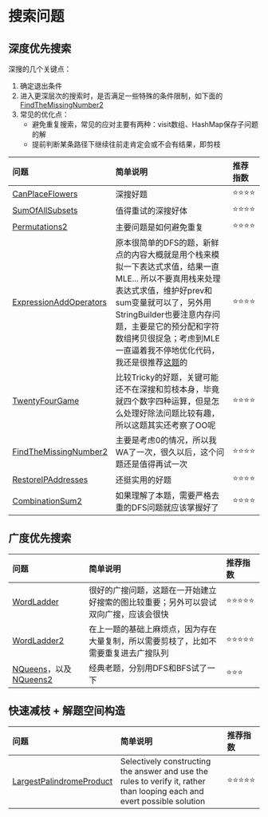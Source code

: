 # 搜索问题

## 深度优先搜索

深搜的几个关键点：

1. 确定退出条件
2. 进入更深层次的搜索时，是否满足一些特殊的条件限制，如下面的[FindTheMissingNumber2](https://www.lintcode.com/problem/find-the-missing-number-ii/description)
3. 常见的优化点：
    - 避免重复搜索，常见的应对主要有两种：visit数组、HashMap保存子问题的解
    - 提前判断某条路径下继续往前走肯定会或不会有结果，即剪枝

| 问题 | 简单说明 | 推荐指数 |
|:--------|:------------|:---------------|
| [CanPlaceFlowers](https://www.lintcode.com/problem/can-place-flowers/description) | 深搜好题 | ⭐️️️⭐️️⭐️️️⭐️️️️ |
| [SumOfAllSubsets](https://www.lintcode.com/problem/sum-of-all-subsets/description) | 值得重试的深搜好体 | ⭐️️️⭐️️⭐️️️⭐️️️️ |
| [Permutations2](https://www.lintcode.com/problem/permutations-ii/description) | 主要问题是如何避免重复 | ⭐️️️⭐️️⭐️️️⭐️️️️ |
| [ExpressionAddOperators](https://www.lintcode.com/problem/expression-add-operators/description) | 原本很简单的DFS的题，新鲜点的内容大概就是用个栈来模拟一下表达式求值，结果一直MLE... 所以不要真用栈来处理表达式求值，维护好prev和sum变量就可以了，另外用StringBuilder也要注意内存问题，主要是它的预分配和字符数组拷贝很捉急；考虑到MLE一直逼着我不停地优化代码，我还是很推荐[这题](https://github.com/g7tianyi/lintcode-and-leetcode-solutions/blob/master/src/main/java/com/g7tianyi/lintcode/search/ExpressionAddOperators.java)的 | ⭐️️️⭐️️⭐️️️⭐️️️️ |
| [TwentyFourGame](https://www.lintcode.com/problem/24-game/description) | 比较Tricky的好题，关键可能还不在深搜和剪枝本身，毕竟就四个数字四种运算，但是怎么处理好除法问题比较有趣，所以这题其实还考察了OO呢 | ⭐️️️⭐️️⭐️️️⭐️️️️ |
| [FindTheMissingNumber2](https://www.lintcode.com/problem/find-the-missing-number-ii/description) | 主要是考虑0的情况，所以我WA了一次，很久以后，这个问题还是值得再试一次 | ⭐️️️⭐️️⭐️️️⭐️️️️ |
| [RestoreIPAddresses](https://www.lintcode.com/problem/restore-ip-addresses/description) | 还挺实用的好题 | ⭐️️️⭐️️⭐️️️⭐️️️️ |
| [CombinationSum2](https://www.lintcode.com/problem/combination-sum-ii/description) | 如果理解了本题，需要严格去重的DFS问题就应该掌握好了 | ⭐️️️⭐️️⭐️️️⭐️️️️ |

## 广度优先搜索

| 问题 | 简单说明 | 推荐指数 |
|:--------|:------------|:---------------|
| [WordLadder](https://www.lintcode.com/problem/word-ladder/description) | 很好的广搜问题，这题在一开始建立好搜索的图比较重要；另外可以尝试双向广搜，应该会很快 | ⭐️️️⭐️️⭐️️️⭐️️️️️️⭐️️️️ |
| [WordLadder2](https://www.lintcode.com/problem/word-ladder-ii/description) | 在上一题的基础上麻烦点，因为存在大量复制，所以需要剪枝了，比如不需要重复进去广搜队列 | ⭐️️️⭐️️⭐️️️⭐️️️️️️⭐️️️️ |
| [NQueens](https://www.lintcode.com/problem/n-queens/description)，以及[NQueens2](https://www.lintcode.com/problem/n-queens-ii/description) | 经典老题，分别用DFS和BFS试了一下 | ⭐️️️⭐️️️⭐️️️️ |

## 快速减枝 + 解题空间构造

| 问题 | 简单说明 | 推荐指数 |
|:--------|:------------|:---------------|
| [LargestPalindromeProduct](https://www.lintcode.com/problem/largest-palindrome-product/description) | Selectively constructing the answer and use the rules to verify it, rather than looping each and evert possible solution | ⭐️️️⭐️️⭐️️️⭐️️️️️️⭐️️️️ |
